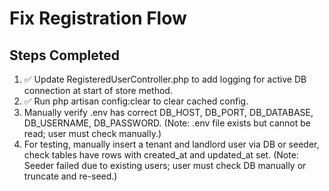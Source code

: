 # Fix Registration Flow

## Steps Completed

1. ✅ Update RegisteredUserController.php to add logging for active DB connection at start of store method.
2. ✅ Run php artisan config:clear to clear cached config.
3. Manually verify .env has correct DB_HOST, DB_PORT, DB_DATABASE, DB_USERNAME, DB_PASSWORD. (Note: .env file exists but cannot be read; user must check manually.)
4. For testing, manually insert a tenant and landlord user via DB or seeder, check tables have rows with created_at and updated_at set. (Note: Seeder failed due to existing users; user must check DB manually or truncate and re-seed.)
